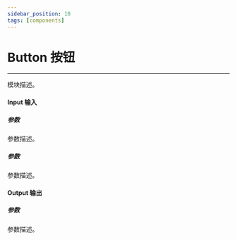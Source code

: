 ```yaml
---
sidebar_position: 10
tags: [components]
---
```


# Button 按钮

---

模块描述。

#### Input 输入

##### 参数

参数描述。

##### 参数

参数描述。

#### Output 输出

##### 参数

参数描述。
